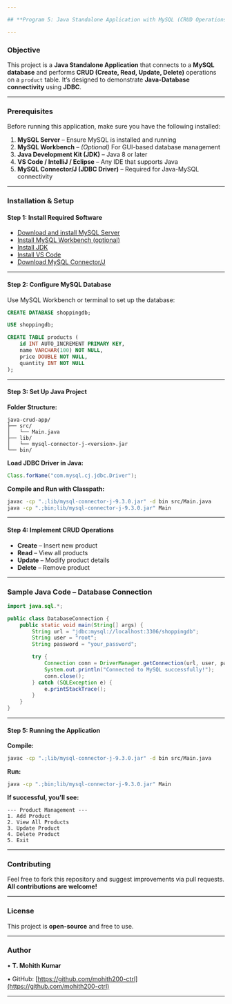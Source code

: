 ```yaml
---

## **Program 5: Java Standalone Application with MySQL (CRUD Operations)**

---
```


### **Objective**

This project is a **Java Standalone Application** that connects to a **MySQL database** and performs **CRUD (Create, Read, Update, Delete)** operations on a `product` table. It’s designed to demonstrate **Java-Database connectivity** using **JDBC**.

---

### **Prerequisites**

Before running this application, make sure you have the following installed:

1. **MySQL Server** – Ensure MySQL is installed and running
2. **MySQL Workbench** – *(Optional)* For GUI-based database management
3. **Java Development Kit (JDK)** – Java 8 or later
4. **VS Code / IntelliJ / Eclipse** – Any IDE that supports Java
5. **MySQL Connector/J (JDBC Driver)** – Required for Java-MySQL connectivity

---

### **Installation & Setup**

#### **Step 1: Install Required Software**

* [Download and install MySQL Server](https://dev.mysql.com/downloads/mysql/)
* [Install MySQL Workbench (optional)](https://dev.mysql.com/downloads/workbench/)
* [Install JDK](https://www.oracle.com/java/technologies/javase-downloads.html)
* [Install VS Code](https://code.visualstudio.com/)
* [Download MySQL Connector/J](https://dev.mysql.com/downloads/connector/j/)

---

#### **Step 2: Configure MySQL Database**

Use MySQL Workbench or terminal to set up the database:

```sql
CREATE DATABASE shoppingdb;

USE shoppingdb;

CREATE TABLE products (
    id INT AUTO_INCREMENT PRIMARY KEY,
    name VARCHAR(100) NOT NULL,
    price DOUBLE NOT NULL,
    quantity INT NOT NULL
);
```

---

#### **Step 3: Set Up Java Project**

**Folder Structure:**

```
java-crud-app/
├── src/
│   └── Main.java
├── lib/
│   └── mysql-connector-j-<version>.jar
└── bin/
```

**Load JDBC Driver in Java:**

```java
Class.forName("com.mysql.cj.jdbc.Driver");
```

**Compile and Run with Classpath:**

```bash
javac -cp ".;lib/mysql-connector-j-9.3.0.jar" -d bin src/Main.java  
java -cp ".;bin;lib/mysql-connector-j-9.3.0.jar" Main
```

---

#### **Step 4: Implement CRUD Operations**

* **Create** – Insert new product
* **Read** – View all products
* **Update** – Modify product details
* **Delete** – Remove product

---

### **Sample Java Code – Database Connection**

```java
import java.sql.*;

public class DatabaseConnection {
    public static void main(String[] args) {
        String url = "jdbc:mysql://localhost:3306/shoppingdb";
        String user = "root";
        String password = "your_password";

        try {
            Connection conn = DriverManager.getConnection(url, user, password);
            System.out.println("Connected to MySQL successfully!");
            conn.close();
        } catch (SQLException e) {
            e.printStackTrace();
        }
    }
}
```

---

#### **Step 5: Running the Application**

**Compile:**

```bash
javac -cp ".;lib/mysql-connector-j-9.3.0.jar" -d bin src/Main.java
```

**Run:**

```bash
java -cp ".;bin;lib/mysql-connector-j-9.3.0.jar" Main
```

**If successful, you'll see:**

```
--- Product Management ---
1. Add Product
2. View All Products
3. Update Product
4. Delete Product
5. Exit
```

---

### **Contributing**

Feel free to fork this repository and suggest improvements via pull requests. **All contributions are welcome!**

---

### **License**

This project is **open-source** and free to use.

---

### **Author**

• **T. Mohith Kumar**

• GitHub: [https://github.com/mohith200-ctrl](https://github.com/mohith200-ctrl)

---
